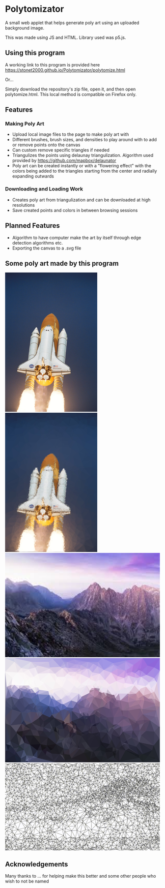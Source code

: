 # Polytomizator
A small web applet that helps generate poly art using an uploaded background image.

This was made using JS and HTML. Library used was p5.js.

## Using this program
A working link to this program is provided here https://stonet2000.github.io/Polytomizator/polytomize.html

Or...

Simply download the repository's zip file, open it, and then open polytomize.html. This local method is compatible on Firefox only.


## Features
### Making Poly Art
- Upload local image files to the page to make poly art with
- Different brushes, brush sizes, and densities to play around with to add or remove points onto the canvas
- Can custom remove specific triangles if needed
- Triangulizes the points using delaunay triangulization. Algorithm used provided by https://github.com/mapbox/delaunator
- Poly art can be created instantly or with a "flowering effect" with the colors being added to the triangles starting from the center and radially expanding outwards
### Downloading and Loading Work
- Creates poly art from triangulization and can be downloaded at high resolutions
- Save created points and colors in between browsing sessions


## Planned Features
- Algorithm to have computer make the art by itself through edge detection algorithms etc.
- Exporting the canvas to a .svg file

## Some poly art made by this program
<img src ="https://github.com/StoneT2000/StoneT2000.github.io/blob/master/images/NasaShuttle.jpg" width="300" height="452.7"></img>
<img src ="https://github.com/StoneT2000/StoneT2000.github.io/blob/master/images/NasaShuttlePoly.jpg" width="300" height="452.7"></img>
<img src ="https://github.com/StoneT2000/StoneT2000.github.io/blob/master/images/BlurryMountain.jpg" width="604" height="339"></img>
<img src ="https://github.com/StoneT2000/StoneT2000.github.io/blob/master/images/BlurryMountainPoly2.jpg" width="604" height="339"></img>
<img src ="https://github.com/StoneT2000/StoneT2000.github.io/blob/master/images/PolytomizationFlowerEffect.gif" width="800" height="auto"></img>
## Acknowledgements
Many thanks to ... for helping make this better
and some other people who wish to not be named
